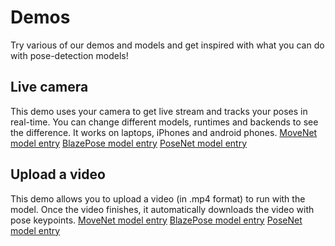 # Demos

Try various of our demos and models and get inspired with what you can do with
pose-detection models!

## Live camera
This demo uses your camera to get live stream and tracks your poses in real-time.
You can change different models, runtimes and backends to see the difference. It
works on laptops, iPhones and android phones.
[MoveNet model entry](https://storage.googleapis.com/tfjs-models/demos/pose-detection/index.html?model=movenet)
[BlazePose model entry](https://storage.googleapis.com/tfjs-models/demos/pose-detection/index.html?model=blazepose)
[PoseNet model entry](https://storage.googleapis.com/tfjs-models/demos/pose-detection/index.html?model=posenet)

## Upload a video
This demo allows you to upload a video (in .mp4 format) to run with the model.
Once the video finishes, it automatically downloads the video with pose keypoints.
[MoveNet model entry](https://storage.googleapis.com/tfjs-models/demos/pose-detection-upload-video/index.html?model=movenet)
[BlazePose model entry](https://storage.googleapis.com/tfjs-models/demos/pose-detection-upload-video/index.html?model=blazepose)
[PoseNet model entry](https://storage.googleapis.com/tfjs-models/demos/pose-detection-upload-video/index.html?model=posenet)

